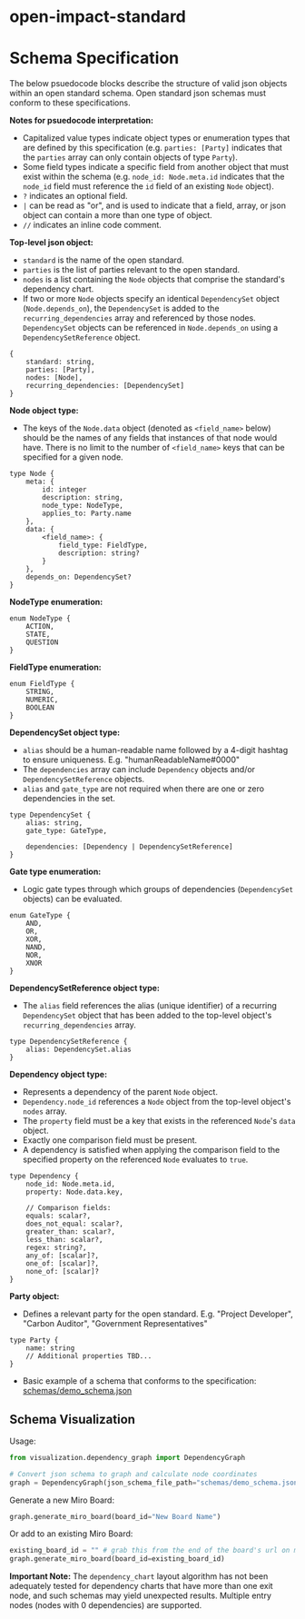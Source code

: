 # open-impact-standard


# Schema Specification
The below psuedocode blocks describe the structure of valid json objects within an open standard schema. Open standard json schemas must conform to these specifications.

__Notes for psuedocode interpretation:__
- Capitalized value types indicate object types or enumeration types that are defined by this specification (e.g. `parties: [Party]` indicates that the `parties` array can only contain objects of type `Party`).
- Some field types indicate a specific field from another object that must exist within the schema (e.g. `node_id: Node.meta.id` indicates that the `node_id` field must reference the `id` field of an existing `Node` object).
- `?` indicates an optional field.
- `|` can be read as "or", and is used to indicate that a field, array, or json object can contain a more than one type of object.
- `//` indicates an inline code comment.

__Top-level json object:__
- `standard` is the name of the open standard.
- `parties` is the list of parties relevant to the open standard.
- `nodes` is a list containing the `Node` objects that comprise the standard's dependency chart.
- If two or more `Node` objects specify an identical `DependencySet` object (`Node.depends_on`), the `DependencySet` is added to the `recurring_dependencies` array and referenced by those nodes. `DependencySet` objects can be referenced in `Node.depends_on` using a `DependencySetReference` object.
````
{
    standard: string,
    parties: [Party],
    nodes: [Node],
    recurring_dependencies: [DependencySet]
}
````
__Node object type:__
- The keys of the `Node.data` object (denoted as `<field_name>` below) should be the names of any fields that instances of that node would have. There is no limit to the number of `<field_name>` keys that can be specified for a given node.
````
type Node {
    meta: {
        id: integer
        description: string,
        node_type: NodeType,
        applies_to: Party.name
    },
    data: {
        <field_name>: {
            field_type: FieldType,
            description: string?
        }
    },
    depends_on: DependencySet?
}
````
__NodeType enumeration:__
````
enum NodeType {
    ACTION,
    STATE,
    QUESTION
}
````
__FieldType enumeration:__
````
enum FieldType {
    STRING,
    NUMERIC,
    BOOLEAN
}
````
__DependencySet object type:__
- `alias` should be a human-readable name followed by a 4-digit hashtag to ensure uniqueness. E.g. "humanReadableName#0000"
- The `dependencies` array can include `Dependency` objects and/or `DependencySetReference` objects.
- `alias` and `gate_type` are not required when there are one or zero dependencies in the set.
````
type DependencySet {
    alias: string,
    gate_type: GateType,

    dependencies: [Dependency | DependencySetReference]
}
````
__Gate type enumeration:__
- Logic gate types through which groups of dependencies (`DependencySet` objects) can be evaluated.
````
enum GateType {
    AND,
    OR,
    XOR,
    NAND,
    NOR,
    XNOR
}
````
__DependencySetReference object type:__
- The `alias` field references the alias (unique identifier) of a recurring `DependencySet` object that has been added to the top-level object's `recurring_dependencies` array.
````
type DependencySetReference {
    alias: DependencySet.alias
}
````
__Dependency object type:__
- Represents a dependency of the parent `Node` object.
- `Dependency.node_id` references a `Node` object from the top-level object's `nodes` array.
- The `property` field must be a key that exists in the referenced `Node`'s `data` object.
- Exactly one comparison field must be present.
- A dependency is satisfied when applying the comparison field to the specified property on the referenced `Node` evaluates to `true`.
````
type Dependency {
    node_id: Node.meta.id,
    property: Node.data.key,

    // Comparison fields:
    equals: scalar?,
    does_not_equal: scalar?,
    greater_than: scalar?,
    less_than: scalar?,
    regex: string?,
    any_of: [scalar]?,
    one_of: [scalar]?,
    none_of: [scalar]?
}
````
__Party object:__
- Defines a relevant party for the open standard. E.g. "Project Developer", "Carbon Auditor", "Government Representatives"
````
type Party {
    name: string
    // Additional properties TBD...
}
````
- Basic example of a schema that conforms to the specification: [schemas/demo_schema.json](https://github.com/natureblocks/open-impact-standards/blob/main/schemas/demo_schema.json)

## Schema Visualization
Usage:
````python
from visualization.dependency_graph import DependencyGraph

# Convert json schema to graph and calculate node coordinates
graph = DependencyGraph(json_schema_file_path="schemas/demo_schema.json")
````
Generate a new Miro Board:
````python
graph.generate_miro_board(board_id="New Board Name")
````
Or add to an existing Miro Board:
````python
existing_board_id = "" # grab this from the end of the board's url on miro.com
graph.generate_miro_board(board_id=existing_board_id)
````

__Important Note:__ The `dependency_chart` layout algorithm has not been adequately tested for dependency charts that have more than one exit node, and such schemas may yield unexpected results. Multiple entry nodes (nodes with 0 dependencies) are supported.
